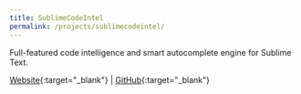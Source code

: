 ```yaml
---
title: SublimeCodeIntel
permalink: /projects/sublimecodeintel/
---
```


Full-featured code intelligence and smart autocomplete engine for Sublime Text.

[<i class="fa fa-globe"></i> Website](http://sublimecodeintel.com){:target="_blank"}
|
[<i class="fa fa-github"></i> GitHub](https://github.com/SublimeCodeIntel/SublimeCodeIntel){:target="_blank"}
